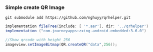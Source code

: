 ### Simple create QR Image

``` git
git submodule add https://github.com/nghuyy/qrhelper.git

```


``` gradle
implementation fileTree(include: [ '*.aar'], dir: '../qrhelper')
implementation ("com.journeyapps:zxing-android-embedded:3.6.0")

```

``` JAVA
//Show qrcode with height 256
imageview.setImageBitmap(QR.createQR("data",256));
```
